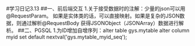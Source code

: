 #学习日记3.13
##一、前后端交互
1.关于接受数据时的注解：少量的json可以用@RequestParam。 如果是实体类的话，可以直接映射。如果是复杂的JSON数据，则通过解析@RequestBody 获得JSONObject（JSONArray）数据进行解析。
##二、PGSQL
1.为ID增加自增序列：alter table gys.mytable alter column myid set default nextval('gys.mytable_myid_seq');

